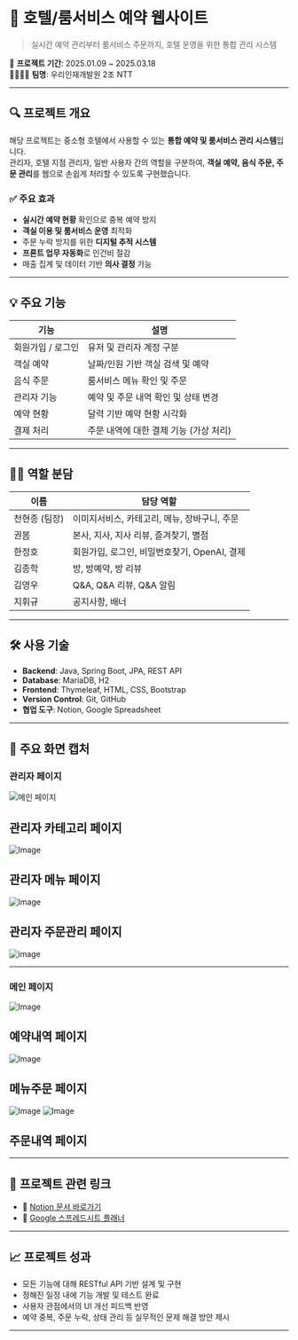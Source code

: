 # 🏨 호텔/룸서비스 예약 웹사이트

> 실시간 예약 관리부터 룸서비스 주문까지, 호텔 운영을 위한 통합 관리 시스템

📅 **프로젝트 기간**: 2025.01.09 ~ 2025.03.18  
👨‍👩‍👧‍👦 **팀명**: 우리인재개발원 2조 NTT

---

## 🔍 프로젝트 개요

해당 프로젝트는 중소형 호텔에서 사용할 수 있는 **통합 예약 및 룸서비스 관리 시스템**입니다.  
관리자, 호텔 지점 관리자, 일반 사용자 간의 역할을 구분하여, **객실 예약, 음식 주문, 주문 관리**를 웹으로 손쉽게 처리할 수 있도록 구현했습니다.

### ✅ 주요 효과
- **실시간 예약 현황** 확인으로 중복 예약 방지
- **객실 이용 및 룸서비스 운영** 최적화
- 주문 누락 방지를 위한 **디지털 추적 시스템**
- **프론트 업무 자동화**로 인건비 절감
- 매출 집계 및 데이터 기반 **의사 결정** 가능

---

## 💡 주요 기능

| 기능 | 설명 |
|------|------|
| 회원가입 / 로그인 | 유저 및 관리자 계정 구분 |
| 객실 예약 | 날짜/인원 기반 객실 검색 및 예약 |
| 음식 주문 | 룸서비스 메뉴 확인 및 주문 |
| 관리자 기능 | 예약 및 주문 내역 확인 및 상태 변경 |
| 예약 현황 | 달력 기반 예약 현황 시각화 |
| 결제 처리 | 주문 내역에 대한 결제 기능 (가상 처리) |

---

## 🧑‍💻 역할 분담

| 이름 | 담당 역할 |
|------|-----------|
| 천현종 (팀장) | 이미지서비스, 카테고리, 메뉴, 장바구니, 주문 |
| 권봄 | 본사, 지사, 지사 리뷰, 즐겨찾기, 별점 |
| 한정호 | 회원가입, 로그인, 비밀번호찾기, OpenAI, 결제|
| 김종학 | 방, 방예약, 방 리뷰|
| 김영우 | Q&A, Q&A 리뷰, Q&A 알림 |
| 지휘규 | 공지사항, 배너 |

---

## 🛠 사용 기술

- **Backend**: Java, Spring Boot, JPA, REST API
- **Database**: MariaDB, H2
- **Frontend**: Thymeleaf, HTML, CSS, Bootstrap
- **Version Control**: Git, GitHub
- **협업 도구**: Notion, Google Spreadsheet

---

## 📸 주요 화면 캡처


### 관리자 페이지
![메인 페이지](https://github.com/user-attachments/assets/0be425a3-6951-457e-a383-430f992385a8)
## 관리자 카테고리 페이지
![Image](https://github.com/user-attachments/assets/322e6d65-2c1c-4db9-b89e-f6a88259b9b7)
## 관리자 메뉴 페이지
![Image](https://github.com/user-attachments/assets/47c41946-3578-4645-885b-85abb2d4c518)
## 관리자 주문관리 페이지
![image](https://github.com/user-attachments/assets/d79a3f6f-8bc5-4ac8-95d9-fce017b2e9de)


---
### 메인 페이지
![Image](https://github.com/user-attachments/assets/ab17daef-538d-4821-943a-a8039210ead7)
## 예약내역 페이지
![Image](https://github.com/user-attachments/assets/882b6206-f063-4d2d-b7a7-c4e44cfb9f0d)
## 메뉴주문 페이지
![Image](https://github.com/user-attachments/assets/84532fab-4947-4843-a2fb-d1de50df9017)
![Image](https://github.com/user-attachments/assets/493e2141-36aa-4a71-a3bf-f247ddfc565b)

## 주문내역 페이지



---

## 🔗 프로젝트 관련 링크

- 📃 [Notion 문서 바로가기](https://www.notion.so/17548799325c804b8284c4686e395148)
- 📆 [Google 스프레드시트 플래너](https://docs.google.com/spreadsheets/d/1r3FvPDK-OPlXQAsxBs167bzD5p96dRwbL9wv-OHvfYE/edit?gid=1115838130#gid=1115838130)

---

## 📈 프로젝트 성과

- 모든 기능에 대해 RESTful API 기반 설계 및 구현
- 정해진 일정 내에 기능 개발 및 테스트 완료
- 사용자 관점에서의 UI 개선 피드백 반영
- 예약 중복, 주문 누락, 상태 관리 등 실무적인 문제 해결 방안 제시

---
